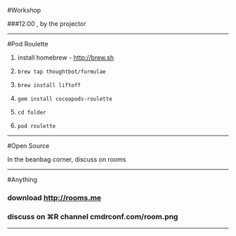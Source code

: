 #Workshop

###12:00 , by the projector

 ----
 
  
#Pod Roulette

1. install homebrew - http://brew.sh

2. `brew tap thoughtbot/formulae`

3. `brew install liftoff`

4. `gem install cocoapods-roulette`

5. `cd folder`

6. `pod roulette`

---


#Open Source

In the beanbag corner, discuss on rooms

---

#Anything

### download http://rooms.me

### discuss on ⌘R channel cmdrconf.com/room.png
---

